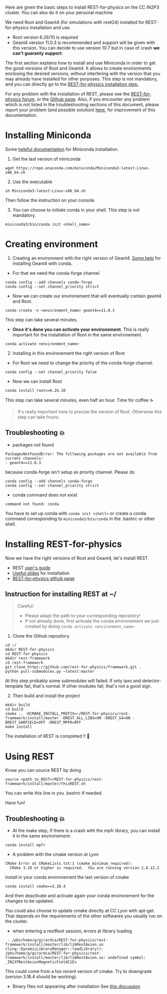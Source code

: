 Here are given the basic steps to install REST-for-physics on the CC IN2P3 cluster.
You can also do it on your personal machine

We need Root and Geant4 (for simulations with restG4) installed for REST-for-physics installation and use.
- Root version 6.26/10 is required
- Geant4 version 11.0.3 is recommended and support will be given with this version. You can decide to use version 10.7 but in case of crash **we can't guaranty support**.

The first section explains how to install and use Miniconda in order to get the good versions of Root and Geant4.
It allows to create environments enclosing the desired versions, without interfering with the version that you may already have installed for other purposes.
This step is not mandatory, and you can directly go to the [REST-for-physics installation step.](#installing-rest-for-physics)

For any problem with the installation of REST, please see the [REST-for-physics forum](https://rest-forum.unizar.es/), or the [Github page](https://github.com/rest-for-physics).
Also, if you encounter any problem which is not listed in the troubleshooting sections of this document, please report your problem (and possible solution) [here](https://github.com/girardcarillo/REST-guidlines/issues), for improvement of this documentation. 

# Installing Miniconda

Some [helpful documentation](https://docs.conda.io/en/latest/miniconda.html) for Miniconda installation.

1. Get the last version of miniconda

```
wget https://repo.anaconda.com/miniconda/Miniconda3-latest-Linux-x86_64.sh
```
2. Use the executable

```
sh Miniconda3-latest-Linux-x86_64.sh
``` 
Then follow the instruction on your console

3. You can choose to initiate conda in your shell. This step is not mandatory. 

```
miniconda3/bin/conda init <shell_name>
```

# Creating environment

1. Creating an environment with the right version of Geant4. [Some help](https://github.com/conda-forge/geant4-feedstock) for installing Geant4 with conda.

- For that we need the conda-forge channel

```
conda config --add channels conda-forge
conda config --set channel_priority strict
```

- Now we can create our environement that will eventually contain geant4 and Root.

```
conda create -n <environment_name> geant4==11.0.3
```
This step can take several minutes.

- **Once it's done you can activate your environement**. This is really important for the installation of Root in the same environement.

```
conda activate <environment_name>
``` 

2. Installing in this environement the right version of Root 

- For Root we need to change the priority of the conda-forge channel. 

```
conda config --set channel_priority false
```

- Now we can install Root

```
conda install root==6.26.10
```

This step can take several minutes, even half an hour.
Time for coffee :coffee:

> It's really important here to precise the version of Root. 
> Otherwise this step can take hours.


## Troubleshooting :boom:

- packages not found
>
```console
PackagesNotFoundError: The following packages are not available from current channels:
- geant4==11.0.3
```
because conda-forge isn't setup as priority channel. Please do
```
conda config --add channels conda-forge
conda config --set channel_priority strict
```

- conda command does not exist
>
```console
command not found: conda
```
You have to set up conda with `conda init <shell>` or create a conda command corresponding to `miniconda3/bin/conda` in the .bashrc or other shell.

# Installing REST-for-physics

Now we have the right versions of Root and Geant4, let's install REST.

- REST [user's guide](https://rest-for-physics.github.io/)
- [Useful slides](https://indico.capa.unizar.es/event/26/timetable/?view=standard) for installation
- [REST-for-physics github page](https://github.com/rest-for-physics)

## Instruction for installing REST at ~/

> Careful: 
> - Please adapt the path to your corresponding repository!
> - If not already done, first activate the conda environement we just created by doing `conda activate <environment_name>` 

1. Clone the Github repository

```
cd ~/
mkdir REST-for-physics
cd REST-for-physics
mkdir rest-framework
cd rest-framework
git clone https://github.com/rest-for-physics/framework.git .
python pull-submodules.py –latest:master
```

At this step probably some submodules will failed.
If only iaxo and detector-template fail, that's normal. 
If other modules fail, that's not a good sign.

2. Then build and install the project 
```
mkdir build
cd build
cmake .. -DCMAKE_INSTALL_PREFIX=~/REST-for-physics/rest-framework/install/master -DREST_ALL_LIBS=ON -DREST_G4=ON -DREST_GARFIELD=OFF -DREST_MPFR=OFF
make install
```

The installation of REST is completed !! :clap:

# Using REST

Know you can source REST by doing
```
source <path_to_REST>/REST-for-physics/rest-framework/install/master/thisREST.sh
```
You can write this line in you .bashrc if needed.

Have fun!

## Troubleshooting :boom:

- At the make step, if there is a crash with the mpfr library, you can install it in the same environement:
```
conda install mpfr
```

- A problem with the cmake version at Lyon

```console
CMake Error at CMakeLists.txt:1 (cmake_minimum_required):
  CMake 3.16 or higher is required.  You are running version 2.8.12.2
```

Install in your conda environement the last version of cmake
```
conda install cmake==3.18.4
```

And then deactivate and activate again your conda environement for the changes to be updated.

You could also choose to update cmake directly at CC Lyon with apt-get.
That depends on the requirements of the other softwares you usually run on the cluster.

- when entering a restRoot session, errors at library loading
```console
 - /pbs/home/g/girardca/REST-for-physics/rest-framework/install/master/lib/libRestAxion.so
cling::DynamicLibraryManager::loadLibrary(): /pbs/home/g/girardca/REST-for-physics/rest-framework/install/master/lib/libRestAxion.so: undefined symbol: _ZN23TRestAxionMagneticFieldC1Ev
```

This could come from a too recent version of cmake.
Try to downgrade (version 3.18.4 should be working).

- Binary files not appearing after installation
See [this discussion](https://rest-forum.unizar.es/t/macos-installation-issue-missing-files-headers-bin/573/5)



